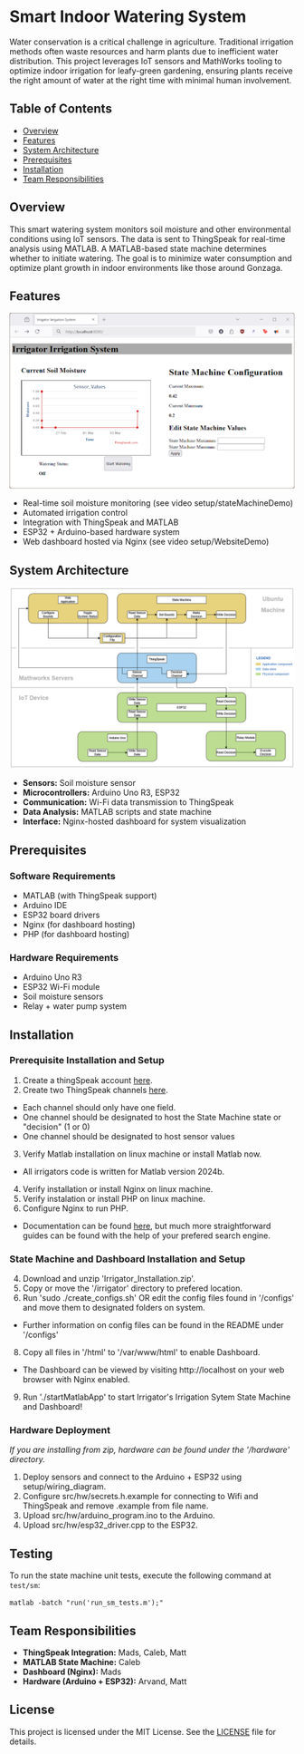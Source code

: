 # Smart Indoor Watering System

Water conservation is a critical challenge in agriculture. Traditional irrigation methods often waste resources and harm plants due to inefficient water distribution. This project leverages IoT sensors and MathWorks tooling to optimize indoor irrigation for leafy-green gardening, ensuring plants receive the right amount of water at the right time with minimal human involvement.


## Table of Contents

- [Overview](#overview)
- [Features](#features)
- [System Architecture](#system-architecture)
- [Prerequisites](#prerequisites)
- [Installation](#installation)
- [Team Responsibilities](#team-responsibilities)


## Overview

This smart watering system monitors soil moisture and other environmental conditions using IoT sensors. The data is sent to ThingSpeak for real-time analysis using MATLAB. A MATLAB-based state machine determines whether to initiate watering. The goal is to minimize water consumption and optimize plant growth in indoor environments like those around Gonzaga.


## Features

![Website](setup/webpage.png)
- Real-time soil moisture monitoring (see video setup/stateMachineDemo)
- Automated irrigation control
- Integration with ThingSpeak and MATLAB
- ESP32 + Arduino-based hardware system
- Web dashboard hosted via Nginx (see video setup/WebsiteDemo)



## System Architecture

![Design](setup/diagram.png)
- **Sensors:** Soil moisture sensor
- **Microcontrollers:** Arduino Uno R3, ESP32
- **Communication:** Wi-Fi data transmission to ThingSpeak
- **Data Analysis:** MATLAB scripts and state machine
- **Interface:** Nginx-hosted dashboard for system visualization


## Prerequisites

### Software Requirements

- MATLAB (with ThingSpeak support)
- Arduino IDE
- ESP32 board drivers
- Nginx (for dashboard hosting)
- PHP (for dashboard hosting)

### Hardware Requirements

- Arduino Uno R3
- ESP32 Wi-Fi module
- Soil moisture sensors
- Relay + water pump system


## Installation

### Prerequisite Installation and Setup

1. Create a thingSpeak account [here](https://thingspeak.mathworks.com/login?skipSSOCheck=true).
2. Create two ThingSpeak channels [here](https://www.mathworks.com/help/thingspeak/collect-data-in-a-new-channel.html).
  - Each channel should only have one field.
  - One channel should be designated to host the State Machine state or "decision" (1 or 0)
  - One channel should be designated to host sensor values
3. Verify Matlab installation on linux machine or install Matlab now.
  - All irrigators code is written for Matlab version 2024b.
4. Verify installation or install Nginx on linux machine.
5. Verify instalation or install PHP on linux machine.
6. Configure Nginx to run PHP. 
  - Documentation can be found [here](https://www.php.net/manual/en/install.unix.nginx.php), but much more straightforward guides can be found with the help of your prefered search engine.
  
### State Machine and Dashboard Installation and Setup

4. Download and unzip 'Irrigator_Installation.zip'.
5. Copy or move the '/irrigator' directory to prefered location.
7. Run 'sudo ./create_configs.sh' OR edit the config files found in '/configs' and move them to designated folders on system.
  - Further information on config files can be found in the README under '/configs'
8. Copy all files in '/html' to '/var/www/html' to enable Dashboard.
  - The Dashboard can be viewed by visiting http://localhost on your web browser with Nginx enabled.
9. Run './startMatlabApp' to start Irrigator's Irrigation Sytem State Machine and Dashboard! 

### Hardware Deployment

*If you are installing from zip, hardware can be found under the '/hardware' directory.*

1. Deploy sensors and connect to the Arduino + ESP32 using setup/wiring_diagram.
2. Configure src/hw/secrets.h.example for connecting to Wifi and ThingSpeak and remove .example from file name.
3. Upload src/hw/arduino_program.ino to the Arduino.
4. Upload src/hw/esp32_driver.cpp to the ESP32.


## Testing

To run the state machine unit tests, execute the following command at ```test/sm```:

```shell
matlab -batch "run('run_sm_tests.m');"
```


## Team Responsibilities

- **ThingSpeak Integration:** Mads, Caleb, Matt  
- **MATLAB State Machine:** Caleb  
- **Dashboard (Nginx):** Mads  
- **Hardware (Arduino + ESP32):** Arvand, Matt  


## License

This project is licensed under the MIT License. See the [LICENSE](setup/LICENSE) file for details.




